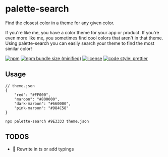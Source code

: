 # palette-search

Find the closest color in a theme for any given color.

If you're like me, you have a color theme for your app or product. If you're even more like me, you sometimes find cool colors that aren't in that theme. Using palette-search you can easily search your theme to find the most similar color!

[![npm](https://img.shields.io/npm/v/palette-search.svg?style=flat-square)](https://www.npmjs.com/package/palette-search)
[![npm bundle size (minified)](https://img.shields.io/bundlephobia/min/palette-search.svg?style=flat-square)](<[![npm](https://img.shields.io/npm/v/npm.svg?style=flat-square)](https://www.npmjs.com/package/palette-search)>)
[![license](https://img.shields.io/github/license/mashape/apistatus.svg?style=flat-square)](https://github.com/dcowen91/palette-search/blob/master/LICENSE)
[![code style: prettier](https://img.shields.io/badge/code_style-prettier-ff69b4.svg?style=flat-square)](https://github.com/prettier/prettier)

## Usage

```
// theme.json
{
	"red": "#FF000",
	"maroon": "#800000",
	"dark-maroon": "#660000",
	"pink-maroon": "#984C58"
}

npx palette-search #9E3333 theme.json
```

## TODOS

- 🦄 Rewrite in ts or add typings
